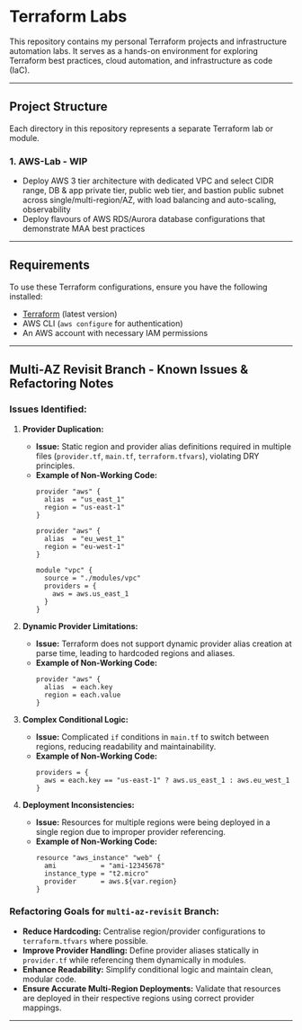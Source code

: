 # Terraform Labs

This repository contains my personal Terraform projects and infrastructure automation labs. It serves as a hands-on environment for exploring Terraform best practices, cloud automation, and infrastructure as code (IaC).

---

## **Project Structure**
Each directory in this repository represents a separate Terraform lab or module.

### **1. AWS-Lab - WIP**
- Deploy AWS 3 tier architecture with dedicated VPC and select CIDR range, DB & app private tier, public web tier, and bastion public subnet across single/multi-region/AZ, with load balancing and auto-scaling, observability
- Deploy flavours of AWS RDS/Aurora database configurations that demonstrate MAA best practices

---

## **Requirements**
To use these Terraform configurations, ensure you have the following installed:

- [Terraform](https://developer.hashicorp.com/terraform/downloads) (latest version)
- AWS CLI (`aws configure` for authentication)
- An AWS account with necessary IAM permissions

---

## **Multi-AZ Revisit Branch - Known Issues & Refactoring Notes**

### **Issues Identified:**
1. **Provider Duplication:**
   - **Issue:** Static region and provider alias definitions required in multiple files (`provider.tf`, `main.tf`, `terraform.tfvars`), violating DRY principles.
   - **Example of Non-Working Code:**
     ```hcl
     provider "aws" {
       alias  = "us_east_1"
       region = "us-east-1"
     }

     provider "aws" {
       alias  = "eu_west_1"
       region = "eu-west-1"
     }

     module "vpc" {
       source = "./modules/vpc"
       providers = {
         aws = aws.us_east_1
       }
     }
     ```

2. **Dynamic Provider Limitations:**
   - **Issue:** Terraform does not support dynamic provider alias creation at parse time, leading to hardcoded regions and aliases.
   - **Example of Non-Working Code:**
     ```hcl
     provider "aws" {
       alias  = each.key
       region = each.value
     }
     ```

3. **Complex Conditional Logic:**
   - **Issue:** Complicated `if` conditions in `main.tf` to switch between regions, reducing readability and maintainability.
   - **Example of Non-Working Code:**
     ```hcl
     providers = {
       aws = each.key == "us-east-1" ? aws.us_east_1 : aws.eu_west_1
     }
     ```

4. **Deployment Inconsistencies:**
   - **Issue:** Resources for multiple regions were being deployed in a single region due to improper provider referencing.
   - **Example of Non-Working Code:**
     ```hcl
     resource "aws_instance" "web" {
       ami           = "ami-12345678"
       instance_type = "t2.micro"
       provider      = aws.${var.region}
     }
     ```

### **Refactoring Goals for `multi-az-revisit` Branch:**
- **Reduce Hardcoding:** Centralise region/provider configurations to `terraform.tfvars` where possible.
- **Improve Provider Handling:** Define provider aliases statically in `provider.tf` while referencing them dynamically in modules.
- **Enhance Readability:** Simplify conditional logic and maintain clean, modular code.
- **Ensure Accurate Multi-Region Deployments:** Validate that resources are deployed in their respective regions using correct provider mappings.

---
